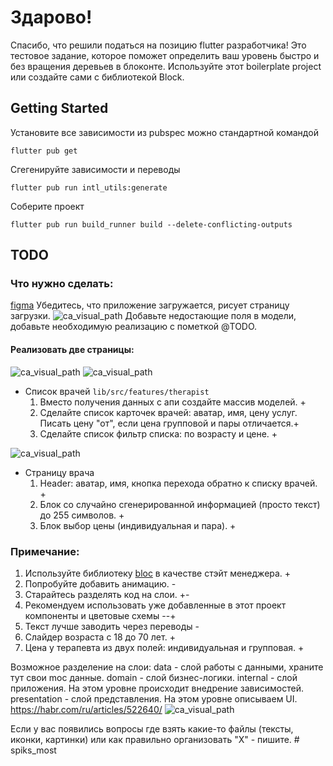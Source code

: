 # Здарово!
Спасибо, что решили податься на позицию flutter разработчика!
Это тестовое задание, которое поможет определить ваш уровень быстро и без вращения деревьев в блоконте.
Используйте этот boilerplate project или создайте сами с библиотекой Block.

## Getting Started
Установите все зависимости из pubspec можно стандартной командой

```shell
flutter pub get
```

Сгегенируйте зависимости и переводы

```shell
flutter pub run intl_utils:generate
```

Соберите проект
```shell
flutter pub run build_runner build --delete-conflicting-outputs
```

## TODO

### Что нужно сделать:
[figma](https://www.figma.com/file/hfV8YVw7uWNEb1lHdbPFNX/Untitled?type=design&node-id=0%3A1&mode=design&t=ARFhMydSbNRwzMJn-1)
Убедитесь, что приложение загружается, рисует страницу загрузки. 
![ca_visual_path](markdown_pictures/view_splash_screen.jpg)
Добавьте недостающие поля в модели, добавьте необходимую реализацию с пометкой @TODO.

#### Реализовать две страницы:

![ca_visual_path](markdown_pictures/view_list.jpg)
![ca_visual_path](markdown_pictures/view_filter.jpg)
* Список врачей `lib/src/features/therapist`
    1. Вместо получения данных с апи создайте массив моделей. +
    2. Сделайте список карточек врачей: аватар, имя, цену услуг. Писать цену "от", если цена групповой и пары отличается.+
    3. Сделайте список фильтр списка: по возрасту и цене. +

![ca_visual_path](markdown_pictures/view_therapist_details.jpg)
* Страницу врача
    1. Header: аватар, имя, кнопка перехода обратно к списку врачей. +
    2. Блок со случайно сгенерированной информацией (просто текст) до 255 символов. +
    3. Блок выбор цены (индивидуальная и пара). +

### Примечание:
1. Используйте библиотеку [bloc](https://bloclibrary.dev/#/) в качестве стэйт менеджера. +
2. Попробуйте добавить анимацию. -
3. Старайтесь разделять код на слои. +-
4. Рекомендуем использовать уже добавленные в этот проект компоненты и цветовые схемы --+
5. Текст лучше заводить через переводы -
6. Слайдер возраста с 18 до 70 лет. +
7. Цена у терапевта из двух полей: индивидуальная и групповая. +


Возможное разделение на слои:
data - слой работы с данными, храните тут свои moc данные.
domain - слой бизнес-логики.
internal - слой приложения. На этом уровне происходит внедрение зависимостей.
presentation - слой представления. На этом уровне описываем UI.
https://habr.com/ru/articles/522640/
![ca_visual_path](markdown_pictures/ca_visual.png)
   
Если у вас появились вопросы где взять какие-то файлы (тексты, иконки, картинки) или как правильно организовать "X" - пишите.
#   s p i k s _ m o s t 
 
 